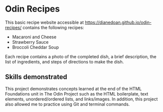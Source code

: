 # Odin Recipes

This basic recipe website accessible at https://dianedoan.github.io/odin-recipes/ contains the following recipes:
- Macaroni and Cheese
- Strawberry Sauce
- Broccoli Cheddar Soup

Each recipe contains a photo of the completed dish, a brief description, the list of ingredients, and steps of directions to make the dish. 

## Skills demonstrated
This project demonstrates concepts learned at the end of the HTML Foundations unit in The Odin Project such as the HTML boilerplate, text elements, unordered/ordered lists, and links/images. In addition, this project also allowed me to practice using Git and terminal commands. 
